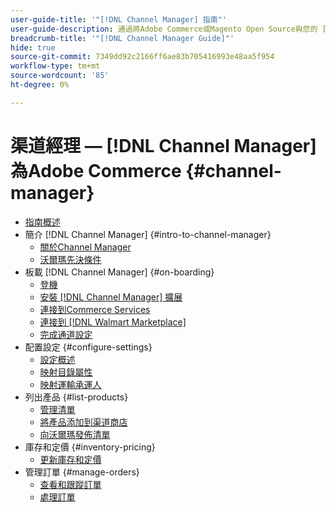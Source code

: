 ```yaml
---
user-guide-title: '"[!DNL Channel Manager] 指南"'
user-guide-description: 通過將Adobe Commerce或Magento Open Source與您的 [!DNL Walmart Marketplace Seller Central] 帳戶。
breadcrumb-title: '"[!DNL Channel Manager Guide]"'
hide: true
source-git-commit: 7349dd92c2166ff6ae83b705416993e48aa5f954
workflow-type: tm+mt
source-wordcount: '85'
ht-degree: 0%

---
```



# 渠道經理 —  [!DNL Channel Manager] 為Adobe Commerce {#channel-manager}

- [指南概述](guide-overview.md)
- 簡介 [!DNL Channel Manager] {#intro-to-channel-manager}
   - [關於Channel Manager](overview.md)
   - [沃爾瑪先決條件](walmart-prerequisites.md)
- 板載 [!DNL Channel Manager] {#on-boarding}
   - [登機](onboard.md)
   - [安裝 [!DNL Channel Manager] 擴展](install.md)
   - [連接到Commerce Services](connect.md)
   - [連接到 [!DNL Walmart Marketplace]](connect-marketplace.md)
   - [完成通道設定](complete-store-setup.md)
- 配置設定 {#configure-settings}
   - [設定概述](settings-overview.md)
   - [映射目錄屬性](map-catalog-attributes.md)
   - [映射運輸承運人](map-shipping-carriers.md)
- 列出產品 {#list-products}
   - [管理清單](manage-listings.md)
   - [將產品添加到渠道商店](add-products-to-channel-store.md)
   - [向沃爾瑪發佈清單](publish-listings-to-marketplace.md)
- 庫存和定價 {#inventory-pricing}
   - [更新庫存和定價](inventory-and-price-updates.md)
- 管理訂單 {#manage-orders}
   - [查看和跟蹤訂單](manage-orders.md)
   - [處理訂單](process-orders.md)

